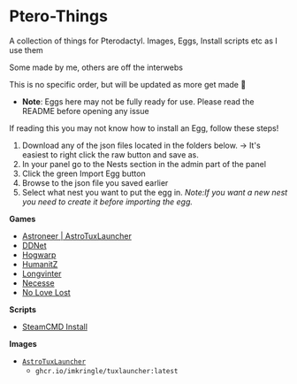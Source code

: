 # Ptero-Things
A collection of things for Pterodactyl. Images, Eggs, Install scripts etc as I use them

Some made by me, others are off the interwebs

This is no specific order, but will be updated as more get made 👀
- **Note**: Eggs here may not be fully ready for use. Please read the README before opening any issue


If reading this you may not know how to install an Egg, follow these steps!
1. Download any of the json files located in the folders below.
-> It's easiest to right click the raw button and save as.
2. In your panel go to the Nests section in the admin part of the panel
3. Click the green Import Egg button
4. Browse to the json file you saved earlier
5. Select what nest you want to put the egg in.
*Note:If you want a new nest you need to create it before importing the egg.*


**Games**
* [Astroneer | AstroTuxLauncher](/Games-Eggs/astrotuxlauncher)
* [DDNet](/Games-Eggs/SteamCMD-Games/DDNet)
* [Hogwarp](/Games-Eggs/Hogwarp)
* [HumanitZ](/Games-Eggs/SteamCMD-Games/Humanitz)
* [Longvinter](/Games-Eggs/Longvinter)
* [Necesse](/Games-Eggs/SteamCMD-Games/Necesse)
* [No Love Lost](/Games-Eggs/SteamCMD-Games/NoLoveLost)

**Scripts**
* [SteamCMD Install](Scripts/steamcmd.sh)

**Images**
* [`AstroTuxLauncher`](/Docker-Images/tuxlauncher)
    * `ghcr.io/imkringle/tuxlauncher:latest`
